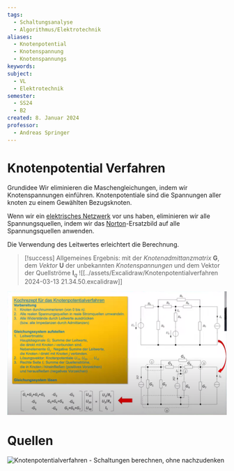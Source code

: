 ```yaml
---
tags:
  - Schaltungsanalyse
  - Algorithmus/Elektrotechnik
aliases:
  - Knotenpotential
  - Knotenspannung
  - Knotenspannungs
keywords: 
subject:
  - VL
  - Elektrotechnik
semester:
  - SS24
  - B2
created: 8. Januar 2024
professor:
  - Andreas Springer
---
```

 

# Knotenpotential Verfahren

Grundidee
Wir eliminieren die Maschengleichungen, indem wir Knotenspannungen einführen.
Knotenpotentiale sind die Spannungen aller knoten zu einem Gewählten Bezugsknoten.

Wenn wir ein [elektrisches Netzwerk](../Elektrotechnik/Schaltungsanalyse.md) vor uns haben, eliminieren wir alle Spannungsquellen, indem wir das [Norton](../Elektrotechnik/lineare%20Quellen.md)-Ersatzbild auf alle Spannungsquellen anwenden.

Die Verwendung des Leitwertes erleichtert die Berechnung.

> [!success] Allgemeines Ergebnis:
> mit der *Knotenadmittanzmatrix* $\mathbf{G}$, dem *Vektor* $\mathbf{U}$ der unbekannten *Knotenspannungen* und dem Vektor der Quellströme $\mathbf{I}_{q}$
> ![[../assets/Excalidraw/Knotenpotentialverfahren 2024-03-13 21.34.50.excalidraw]]

![](assets/Knotenpotential.png)

# Quellen

![Knotenpotentialverfahren - Schaltungen berechnen, ohne nachzudenken](https://www.youtube.com/watch?v=SxBQ7VUgzEM)